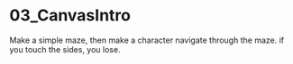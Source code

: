 # 03_CanvasIntro
Make a simple maze, then make a character navigate through the maze. if you touch the sides, you lose.
